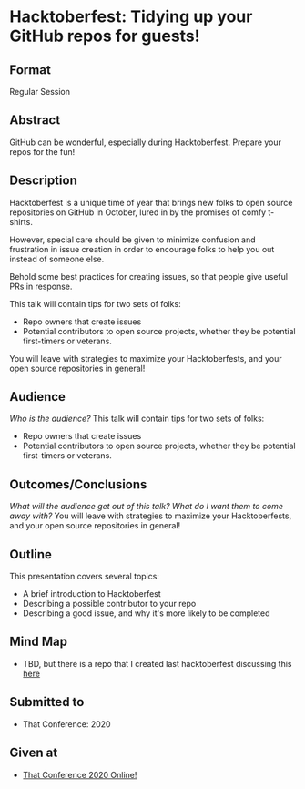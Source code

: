 # Hacktoberfest: Tidying up your GitHub repos for guests!

## Format
Regular Session

## Abstract
GitHub can be wonderful, especially during Hacktoberfest. Prepare your repos for the fun!

## Description
Hacktoberfest is a unique time of year that brings new folks to open source repositories on GitHub in October, lured in by the promises of comfy t-shirts.

However, special care should be given to minimize confusion and frustration in issue creation in order to encourage folks to help you out instead of someone else.

Behold some best practices for creating issues, so that people give useful PRs in response.

This talk will contain tips for two sets of folks: 
- Repo owners that create issues
- Potential contributors to open source projects, whether they be potential first-timers or veterans.

You will leave with strategies to maximize your Hacktoberfests, and your open source repositories in general!

## Audience
*Who is the audience?*
This talk will contain tips for two sets of folks: 
- Repo owners that create issues
- Potential contributors to open source projects, whether they be potential first-timers or veterans.

## Outcomes/Conclusions
*What will the audience get out of this talk? What do I want them to come away with?*
You will leave with strategies to maximize your Hacktoberfests, and your open source repositories in general!

## Outline
This presentation covers several topics:
- A brief introduction to Hacktoberfest
- Describing a possible contributor to your repo
- Describing a good issue, and why it's more likely to be completed

## Mind Map
- TBD, but there is a repo that I created last hacktoberfest discussing this [here](https://github.com/zo0o0ot/hacktoberfest-issue-howto)


## Submitted to
- That Conference: 2020

## Given at
- [That Conference 2020 Online!](https://that.us/activities/LrRd3sA9DmVOtrN1hNx0)
